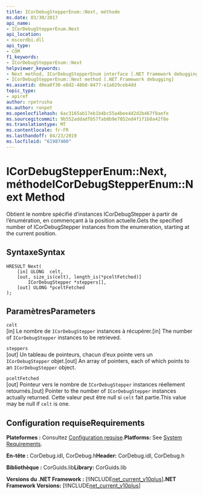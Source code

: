 ```yaml
---
title: ICorDebugStepperEnum::Next, méthode
ms.date: 03/30/2017
api_name:
- ICorDebugStepperEnum.Next
api_location:
- mscordbi.dll
api_type:
- COM
f1_keywords:
- ICorDebugStepperEnum::Next
helpviewer_keywords:
- Next method, ICorDebugStepperEnum interface [.NET Framework debugging]
- ICorDebugStepperEnum::Next method [.NET Framework debugging]
ms.assetid: d0ea0f30-e8d2-48b0-8477-e1a029ceb4dd
topic_type:
- apiref
author: rpetrusha
ms.author: ronpet
ms.openlocfilehash: 6ac3165ab17eb1b4bc55a4bee4d2d2b467f8aefe
ms.sourcegitcommit: 9b552addadfb57fab0b9e7852ed4f1f1b8a42f8e
ms.translationtype: MT
ms.contentlocale: fr-FR
ms.lasthandoff: 04/23/2019
ms.locfileid: "61987400"
---
```

# <a name="icordebugstepperenumnext-method"></a><span data-ttu-id="26cd8-102">ICorDebugStepperEnum::Next, méthode</span><span class="sxs-lookup"><span data-stu-id="26cd8-102">ICorDebugStepperEnum::Next Method</span></span>
<span data-ttu-id="26cd8-103">Obtient le nombre spécifié d’instances ICorDebugStepper à partir de l’énumération, en commençant à la position actuelle.</span><span class="sxs-lookup"><span data-stu-id="26cd8-103">Gets the specified number of ICorDebugStepper instances from the enumeration, starting at the current position.</span></span>  
  
## <a name="syntax"></a><span data-ttu-id="26cd8-104">Syntaxe</span><span class="sxs-lookup"><span data-stu-id="26cd8-104">Syntax</span></span>  
  
```  
HRESULT Next(  
    [in] ULONG  celt,  
    [out, size_is(celt), length_is(*pceltFetched)]  
        ICorDebugStepper *steppers[],  
    [out] ULONG *pceltFetched  
);  
```  
  
## <a name="parameters"></a><span data-ttu-id="26cd8-105">Paramètres</span><span class="sxs-lookup"><span data-stu-id="26cd8-105">Parameters</span></span>  
 `celt`  
 <span data-ttu-id="26cd8-106">[in] Le nombre de `ICorDebugStepper` instances à récupérer.</span><span class="sxs-lookup"><span data-stu-id="26cd8-106">[in] The number of `ICorDebugStepper` instances to be retrieved.</span></span>  
  
 `steppers`  
 <span data-ttu-id="26cd8-107">[out] Un tableau de pointeurs, chacun d’eux pointe vers un `ICorDebugStepper` objet.</span><span class="sxs-lookup"><span data-stu-id="26cd8-107">[out] An array of pointers, each of which points to an `ICorDebugStepper` object.</span></span>  
  
 `pceltFetched`  
 <span data-ttu-id="26cd8-108">[out] Pointeur vers le nombre de `ICorDebugStepper` instances réellement retournés.</span><span class="sxs-lookup"><span data-stu-id="26cd8-108">[out] Pointer to the number of `ICorDebugStepper` instances actually returned.</span></span> <span data-ttu-id="26cd8-109">Cette valeur peut être null si `celt` fait partie.</span><span class="sxs-lookup"><span data-stu-id="26cd8-109">This value may be null if `celt` is one.</span></span>  
  
## <a name="requirements"></a><span data-ttu-id="26cd8-110">Configuration requise</span><span class="sxs-lookup"><span data-stu-id="26cd8-110">Requirements</span></span>  
 <span data-ttu-id="26cd8-111">**Plateformes :** Consultez [Configuration requise](../../../../docs/framework/get-started/system-requirements.md).</span><span class="sxs-lookup"><span data-stu-id="26cd8-111">**Platforms:** See [System Requirements](../../../../docs/framework/get-started/system-requirements.md).</span></span>  
  
 <span data-ttu-id="26cd8-112">**En-tête :** CorDebug.idl, CorDebug.h</span><span class="sxs-lookup"><span data-stu-id="26cd8-112">**Header:** CorDebug.idl, CorDebug.h</span></span>  
  
 <span data-ttu-id="26cd8-113">**Bibliothèque :** CorGuids.lib</span><span class="sxs-lookup"><span data-stu-id="26cd8-113">**Library:** CorGuids.lib</span></span>  
  
 <span data-ttu-id="26cd8-114">**Versions du .NET Framework :** [!INCLUDE[net_current_v10plus](../../../../includes/net-current-v10plus-md.md)]</span><span class="sxs-lookup"><span data-stu-id="26cd8-114">**.NET Framework Versions:** [!INCLUDE[net_current_v10plus](../../../../includes/net-current-v10plus-md.md)]</span></span>
